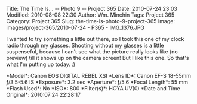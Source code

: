 Title: The Time Is... -- Photo 9 -- Project 365
Date: 2010-07-24 23:03
Modified: 2010-08-08 22:30
Author: Wm. Minchin
Tags: Project 365
Category: Project 365
Slug: the-time-is-photo-9-project-365
Image: images/project-365/2010-07-24 - P365 - IMG_1376.JPG

I wanted to try something a little out there, so I took this one of my
clock radio through my glasses. Shooting without my glasses is a little
suspenseful, because I can't see what the picture really looks like (no
preview) till it shows up on the camera screen! But I like this one. So
that's what I'm putting up today. :)

<div markdown=1 class="photo-infobox">
*Model*: Canon EOS DIGITAL REBEL XSI  
*Lens ID*: Canon EF-S 18-55mm ƒ/3.5-5.6 IS  
*Exposure*: 3.2 sec  
*Aperture*: ƒ/5.6  
*Focal Length*: 55 mm  
*Flash Used*: No  
*ISO*: 800  
*Filter(s)*: HOYA UV(0)  
*Date and Time Original*: 2010:07:24 22:28:17
</div>
